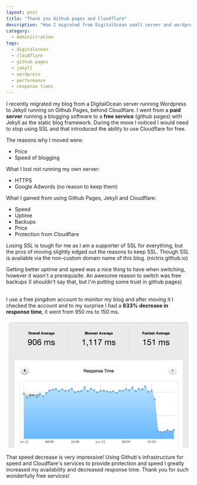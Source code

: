 ```yaml
---
layout: post
title: "Thank you Github pages and Cloudflare"
description: "How I migrated from DigitalOcean small server and wordpress to Jekyll, Github Pages and Cloudflare"
category:
  - Administration
tags:
  - digitalocean
  - cloudflare
  - github pages
  - jekyll
  - wordpress
  - performance
  - response times
---
```

<p>
  I recently migrated my blog from a DigitalOcean server running Wordpress to Jekyll running on Github Pages, behind Cloudflare.  I went from a <b>paid server</b> running a blogging software to a <b>free service</b> (github pages) with Jekyll as the static blog framework.  During the move I noticed I would need to stop using SSL and that introduced the ability to use Cloudflare for free.
</p>

<p>
  The reasons why I moved were:
  <ul>
    <li>Price
    <li>Speed of blogging
  </ul>

  What I lost not running my own server:
  <ul>
    <li>HTTPS
    <li>Google Adwords (no reason to keep them)
  </ul>

  What I gained from using Github Pages, Jekyll and Cloudflare:
  <ul>
    <li>Speed
    <li>Uptime
    <li>Backups
    <li>Price
    <li>Protection from Cloudflare
  </ul>

  Losing SSL is tough for me as I am a supporter of SSL for everything, but the pros of moving slightly edged out the reasons to keep SSL.  Though SSL is available via the non-custom domain name of this blog. (nictrix.github.io)
</p>

<p>
  Getting better uptime and speed was a nice thing to have when switching, however it wasn't a prerequisite.  An awesome reason to switch was free backups (I shouldn't say that, but I'm putting some trust in github pages)
  <br>
  <br>

  I use a free pingdom account to monitor my blog and after moving it I checked the account and to my surprise I had a <b>633% decrease in response time</b>,  it went from 950 ms to 150 ms.
  <br>

  <img src='public/blog.nictrix.net_Response_Time_Reports-700x700.png'>
</p>

<p>
  That speed decrease is very impressive!  Using Github's infrastructure for speed and Cloudflare's services to provide protection and speed I greatly increased my availability and decreased response time.  Thank you for such wonderfully free services!
</p>
